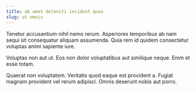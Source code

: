 ```yaml
---
title: ab amet deleniti incidunt quas
slug: ut omnis
---
```


Tenetur accusantium nihil nemo rerum. Asperiores temporibus ab nam sequi sit consequatur aliquam assumenda. Quia rem id quidem consectetur voluptas animi sapiente iure.

Voluptas non aut ut. Eos non dolor voluptatibus aut similique neque. Enim et esse totam.

Quaerat non voluptatem. Veritatis quod eaque est provident a. Fugiat magnam provident vel rerum adipisci. Omnis deserunt nobis aut porro.
